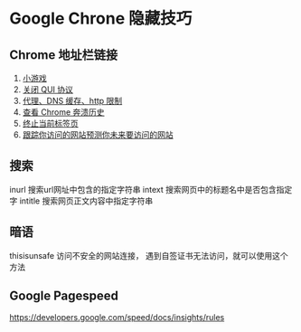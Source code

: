 # Google Chrone 隐藏技巧
## Chrome 地址栏链接

1. [小游戏](chrome://dino)
2. [关闭 QUI 协议](chrome://flags)
3. [代理、DNS 缓存、http 限制](chrome://net-internals)
4. [查看 Chrome 奔溃历史](chrome://crashes/)   
5. [终止当前标签页](chrome://kill/)
6. [跟踪你访问的网站预测你未来要访问的网站](chrome://predictors/ )

## 搜索
inurl 搜索url网址中包含的指定字符串
intext 搜索网页中的标题名中是否包含指定字
intitle 搜索网页正文内容中指定字符串

## 暗语
thisisunsafe 访问不安全的网站连接， 遇到自签证书无法访问，就可以使用这个方法

## Google Pagespeed
https://developers.google.com/speed/docs/insights/rules